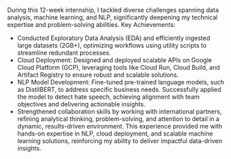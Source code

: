 During this 12-week internship, I tackled diverse challenges spanning data analysis, machine learning, and NLP, significantly deepening my technical expertise and problem-solving abilities.
Key Achievements:
- Conducted Exploratory Data Analysis (EDA) and efficiently ingested large datasets (2GB+), optimizing workflows using utility scripts to streamline redundant processes.
- Cloud Deployment: Designed and deployed scalable APIs on Google Cloud Platform (GCP), leveraging tools like Cloud Run, Cloud Build, and Artifact Registry to ensure robust and scalable solutions.
- NLP Model Development: Fine-tuned pre-trained language models, such as DistilBERT, to address specific business needs. Successfully applied the model to detect hate speech, achieving alignment with team objectives and delivering actionable insights.
- Strengthened collaboration skills by working with international partners, refining analytical thinking, problem-solving, and attention to detail in a dynamic, results-driven environment.
This experience provided me with hands-on expertise in NLP, cloud deployment, and scalable machine learning solutions, reinforcing my ability to deliver impactful data-driven insights.
